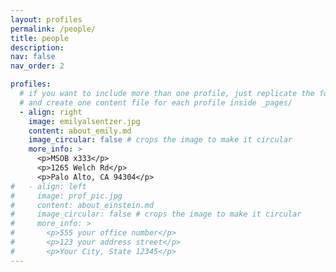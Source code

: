 ```yaml
---
layout: profiles
permalink: /people/
title: people
description: 
nav: false
nav_order: 2

profiles:
  # if you want to include more than one profile, just replicate the following block
  # and create one content file for each profile inside _pages/
  - align: right
    image: emilyalsentzer.jpg
    content: about_emily.md
    image_circular: false # crops the image to make it circular
    more_info: >
      <p>MSOB x333</p>
      <p>1265 Welch Rd</p>
      <p>Palo Alto, CA 94304</p>
#   - align: left
#     image: prof_pic.jpg
#     content: about_einstein.md
#     image_circular: false # crops the image to make it circular
#     more_info: >
#       <p>555 your office number</p>
#       <p>123 your address street</p>
#       <p>Your City, State 12345</p>
---
```

